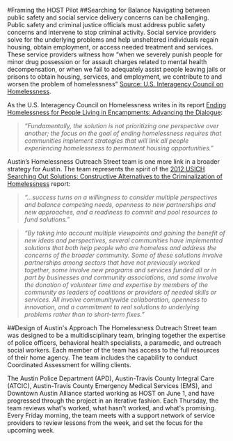 #Framing the HOST Pilot
##Searching for Balance
Navigating between public safety and social service delivery concerns can be challenging. Public safety and criminal justice officials must address public safety concerns and intervene to stop criminal activity. Social service providers solve for the underlying problems and help unsheltered individuals regain housing, obtain employment, or access needed treatment and services. These service providers witness how “when we severely punish people for minor drug possession or for assault charges related to mental health decompensation, or when we fail to adequately assist people leaving jails or prisons to obtain housing, services, and employment, we contribute to and worsen the problem of homelessness" [Source: U.S. Interagency Council on Homelessness]( https://www.usich.gov/solutions/criminal-justice/).

As the U.S. Interagency Council on Homelessness writes in its report [Ending Homelessness for People Living in Encampments: Advancing the Dialogue](https://www.usich.gov/resources/uploads/asset_library/Ending_Homelessness_for_People_Living_in_Encampments_Aug2015.pdf):

>*“Fundamentally, the solution is not prioritizing one perspective over another; the focus on the goal of ending homelessness requires that communities implement strategies that will link all people experiencing homelessness to permanent housing opportunities.”*

Austin’s Homelessness Outreach Street team is one more link in a broader strategy for Austin. The team represents the spirit of the [2012 USICH Searching Out Solutions: Constructive Alternatives to the Criminalization of Homelessness](https://www.usich.gov/resources/uploads/asset_library/RPT_SoS_March2012.pdf ) report:

> *“…success turns on a willingness to consider multiple perspectives and balance competing needs, openness to new partnerships and new approaches, and a readiness to commit and pool resources to fund solutions.”*  

>*“By taking into account multiple viewpoints and gaining the benefit of new ideas and perspectives, several communities have implemented solutions that both help people who are homeless and address the concerns of the broader community. Some of these solutions involve partnerships among sectors that have not previously worked together, some involve new programs and services funded all or in part by businesses and community associations, and some involve the donation of volunteer time and expertise by members of the community as leaders of coalitions or providers of needed skills or services. All involve communitywide collaboration, openness to innovation, and a commitment to real solutions to underlying problems rather than to short-term fixes.”*

##Design of Austin's Approach
The Homelessness Outreach Street team was designed to be a multidisciplinary team, bringing together the expertise of police officers, behavioral health specialists, a paramedic, and outreach social workers. Each member of the team has access to the full resources of their home agency.  The team includes the capability to conduct Coordinated Assessment for willing clients. 

The Austin Police Department (APD), Austin-Travis County Integral Care (ATCIC), Austin-Travis County Emergency Medical Services (EMS), and Downtown Austin Alliance started working as HOST on June 1, and have progressed through the project in an iterative fashion.  Each Thursday, the team reviews what's worked, what hasn't worked, and what's promising.  Every Friday morning, the team meets with a support network of service providers to review lessons from the week, and set the focus for the upcoming week.
